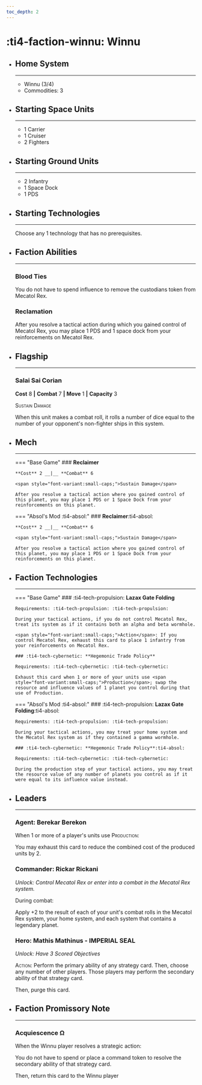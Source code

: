 ```yaml
---
toc_depth: 2
---
```


# :ti4-faction-winnu: Winnu

<div class="grid cards" markdown>

-   ## __Home System__

    ---

    * Winnu (3/4)
    * Commodities: 3

</div>

<div class="grid cards" markdown>

-   ## __Starting Space Units__

    ---

    * 1 Carrier
    * 1 Cruiser
    * 2 Fighters

-   ## __Starting Ground Units__

    ---

    * 2 Infantry
    * 1 Space Dock
    * 1 PDS

-   ## __Starting Technologies__

    ---
    Choose any 1 technology that has no prerequisites.

-   ## __Faction Abilities__

    ---
    ### **Blood Ties**
    
    You do not have to spend influence to remove the custodians token from Mecatol Rex.

    ### **Reclamation**

    After you resolve a tactical action during which you gained control of Mecatol Rex, you may place 1 PDS and 1 space dock from your reinforcements on Mecatol Rex.

-   ## __Flagship__

    ---
    ### **Salai Sai Corian**
    
    **Cost** 8 __|__ **Combat** 7 __|__ **Move** 1 __|__ **Capacity** 3
    
    <span style="font-variant:small-caps;">Sustain Damage</span>

    When this unit makes a combat roll, it rolls a number of dice equal to the number of your opponent's non-fighter ships in this system.

-   ## __Mech__

    ---
    === "Base Game"
        ### **Reclaimer**
        
        **Cost** 2 __|__ **Combat** 6
        
        <span style="font-variant:small-caps;">Sustain Damage</span>

        After you resolve a tactical action where you gained control of this planet, you may place 1 PDS or 1 Space Dock from your reinforcements on this planet.

    === "Absol's Mod :ti4-absol:"
        ### **Reclaimer**:ti4-absol:
        
        **Cost** 2 __|__ **Combat** 6
        
        <span style="font-variant:small-caps;">Sustain Damage</span>

        After you resolve a tactical action where you gained control of this planet, you may place 1 PDS or 1 Space Dock from your reinforcements on this planet.

-   ## __Faction Technologies__

    ---
    === "Base Game"
        ### :ti4-tech-propulsion: **Lazax Gate Folding**

        Requirements: :ti4-tech-propulsion: :ti4-tech-propulsion:
        
        During your tactical actions, if you do not control Mecatol Rex, treat its system as if it contains both an alpha and beta wormhole.

        <span style="font-variant:small-caps;">Action</span>: If you control Mecatol Rex, exhaust this card to place 1 infantry from your reinforcements on Mecatol Rex.

        ### :ti4-tech-cybernetic: **Hegemonic Trade Policy**

        Requirements: :ti4-tech-cybernetic: :ti4-tech-cybernetic:

        Exhaust this card when 1 or more of your units use <span style="font-variant:small-caps;">Production</span>; swap the resource and influence values of 1 planet you control during that use of Production.

    === "Absol's Mod :ti4-absol:"
        ### :ti4-tech-propulsion: **Lazax Gate Folding**:ti4-absol:

        Requirements: :ti4-tech-propulsion: :ti4-tech-propulsion:
        
        During your tactical actions, you may treat your home system and the Mecatol Rex system as if they contained a gamma wormhole.

        ### :ti4-tech-cybernetic: **Hegemonic Trade Policy**:ti4-absol:

        Requirements: :ti4-tech-cybernetic: :ti4-tech-cybernetic:

        During the production step of your tactical actions, you may treat the resource value of any number of planets you control as if it were equal to its influence value instead.

-   ## __Leaders__

    ---
    ### **Agent**: Berekar Berekon
    
    When 1 or more of a player's units use <span style="font-variant:small-caps;">Production</span>:

    You may exhaust this card to reduce the combined cost of the produced units by 2.

    ### **Commander**: Rickar Rickani
    
    _Unlock: Control Mecatol Rex or enter into a combat in the Mecatol Rex system._

    During combat: 
    
    Apply +2 to the result of each of your unit's combat rolls in the Mecatol Rex system, your home system, and each system that contains a legendary planet.

    ### **Hero**: Mathis Mathinus - IMPERIAL SEAL
    
    _Unlock: Have 3 Scored Objectives_

    <span style="font-variant:small-caps;">Action</span>: Perform the primary ability of any strategy card. Then, choose any number of other players. Those players may perform the secondary ability of that strategy card.
    
    Then, purge this card.

-   ## __Faction Promissory Note__

    ---
    ### **Acquiescence Ω**
    
    When the Winnu player resolves a strategic action:

    You do not have to spend or place a command token to resolve the secondary ability of that strategy card.

    Then, return this card to the Winnu player

</div>